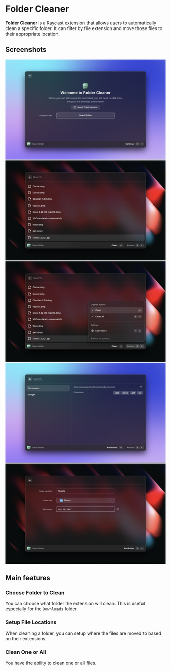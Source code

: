 # Folder Cleaner

**Folder Cleaner** is a Raycast extension that allows users to automatically clean a specific folder. It can filter by file extension and move those files to their appropriate location.

## Screenshots

![Demo 1](metadata/folder-cleaner-1.png)
![Demo 2](metadata/folder-cleaner-2.png)
![Demo 3](metadata/folder-cleaner-3.png)
![Demo 4](metadata/folder-cleaner-4.png)
![Demo 5](metadata/folder-cleaner-5.png)

## Main features

### Choose Folder to Clean

You can choose what folder the extension will clean. This is useful especially for the `Downloads` folder.

### Setup File Locations

When cleaning a folder, you can setup where the files are moved to based on their extensions.

### Clean One or All

You have the ability to clean one or all files.

